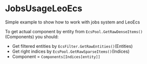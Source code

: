 # JobsUsageLeoEcs
Simple example to show how to work with jobs system and LeoEcs

To get actual component by entity from `EcsPool.GetRawDenseItems()`(Components) you should:

- Get filtered entities by `EcsFilter.GetRawEntities()`(Entities)
- Get right indices by `EcsPool.GetRawSparseItems()`(Indices)
- Component = `Components[Indices[entity]]`